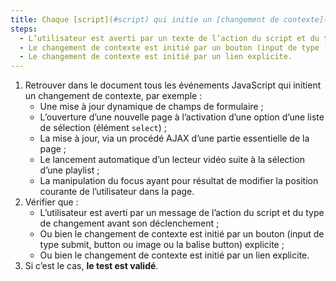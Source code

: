 ```yaml
---
title: Chaque [script](#script) qui initie un [changement de contexte](#changement-de-contexte) vérifie-t-il une de ces conditions ?
steps:
  - L’utilisateur est averti par un texte de l’action du script et du type de changement avant son déclenchement ;
  - Le changement de contexte est initié par un bouton (input de type `submit`, `button` ou `image` ou balise `<button>`) explicite ;
  - Le changement de contexte est initié par un lien explicite.
---
```


1. Retrouver dans le document tous les événements JavaScript qui initient un changement de contexte, par exemple :
   - Une mise à jour dynamique de champs de formulaire ;
   - L’ouverture d’une nouvelle page à l’activation d’une option d’une liste de sélection (élément `select`) ;
   - La mise à jour, via un procédé AJAX d’une partie essentielle de la page ;
   - Le lancement automatique d’un lecteur vidéo suite à la sélection d’une playlist ;
   - La manipulation du focus ayant pour résultat de modifier la position courante de l’utilisateur dans la page.
2. Vérifier que :
   - L’utilisateur est averti par un message de l’action du script et du type de changement avant son déclenchement ;
   - Ou bien le changement de contexte est initié par un bouton (input de type submit, button ou image ou la balise button) explicite ;
   - Ou bien le changement de contexte est initié par un lien explicite.
3. Si c’est le cas, **le test est validé**.
